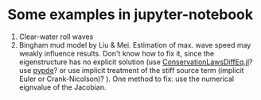 # Some examples in jupyter-notebook
1. Clear-water roll waves
2. Bingham mud model by Liu & Mei. Estimation of max. wave speed may weakly influence results. Don't know how to fix it, since the eigenstructure has no explicit solution (use [ConservationLawsDiffEq.jl](https://github.com/Paulms/ConservationLawsDiffEq.jl)?  use [pypde](https://pypde.readthedocs.io/en/latest/index.html)? or use implicit treatment of the stiff source term (implicit Euler or Crank-Nicolson)? ). One method to fix: use the numerical eignvalue of the Jacobian.
